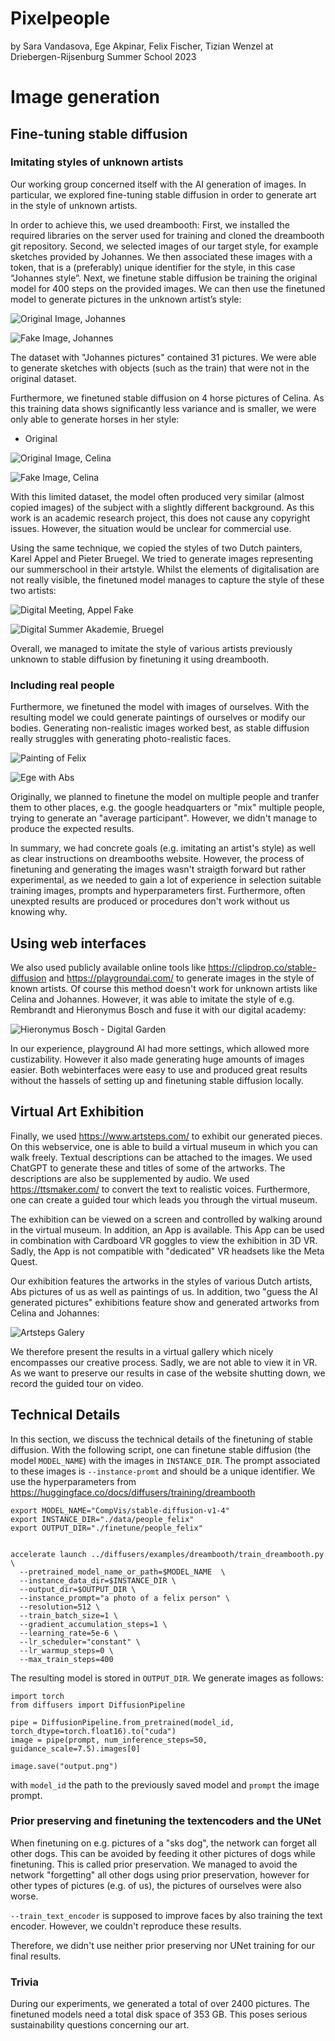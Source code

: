 # Pixelpeople

by Sara Vandasova, Ege Akpinar, Felix Fischer, Tizian Wenzel at Driebergen-Rijsenburg Summer School 2023

# Image generation

## Fine-tuning stable diffusion

### Imitating styles of unknown artists

Our working group concerned itself with the AI generation of images. In particular, we explored fine-tuning stable diffusion in order to generate art in the style of unknown artists.

In order to achieve this, we used dreambooth: First, we installed the required libraries on the server used for training and cloned the dreambooth git repository. Second, we selected images of our target style, for example sketches provided by Johannes. We then associated these images with a token, that is a (preferably) unique identifier for the style, in this case “Johannes style”.
Next, we finetune stable diffusion be training the original model for 400 steps on the provided images. We can then use the finetuned model to generate pictures in the unknown artist’s style:

![Original Image, Johannes](./pixelpeople/art/johannes/5.jpg)

![Fake Image, Johannes](./pixelpeople/art/johannes/8.png)

The dataset with "Johannes pictures" contained 31 pictures. We were able to generate sketches with objects (such as the train) that were not in the original dataset.

Furthermore, we finetuned stable diffusion on 4 horse pictures of Celina. As this training data shows significantly less variance and is smaller, we were only able to generate horses in her style:

* Original

![Original Image, Celina](./pixelpeople/art/celina/celina_horse2.jpeg)

![Fake Image, Celina](./pixelpeople/art/celina/celina_horse3.png)

With this limited dataset, the model often produced very similar (almost copied images) of the subject with a slightly different background. As this work is an academic research project, this does not cause any copyright issues. However, the situation would be unclear for commercial use.

Using the same technique, we copied the styles of two Dutch painters, Karel Appel and Pieter Bruegel. We tried to generate images representing our summerschool in their artstyle. Whilst the elements of digitalisation are not really visible, the finetuned model manages to capture the style of these two artists:

![Digital Meeting, Appel Fake](./pixelpeople/art/appel/style_appel2023-08-14_12:18:25_output_6.png)

![Digital Summer Akademie, Bruegel](./pixelpeople/art/bruegel/guidance17_5/style_bruegel2023-08-14_09:59:21_output_5.png)

Overall, we managed to imitate the style of various artists previously unknown to stable diffusion by finetuning it using dreambooth.

### Including real people

Furthermore, we finetuned the model with images of ourselves. With the resulting model we could generate paintings of ourselves or modify our bodies. Generating non-realistic images worked best, as stable diffusion really struggles with generating photo-realistic faces.

![Painting of Felix](./pixelpeople/art/people/felix_no_prior_2.png)

![Ege with Abs](./pixelpeople/art/people/people_ege_extended2023-08-14_14:19:20_output_6.png)

Originally, we planned to finetune the model on multiple people and tranfer them to other places, e.g. the google headquarters or "mix" multiple people, trying to generate an "average participant". However, we didn't manage to produce the expected results.

In summary, we had concrete goals (e.g. imitating an artist's style) as well as clear instructions on dreambooths website. However, the process of finetuning and generating the images wasn't straigth forward but rather experimental, as we needed to gain a lot of experience in selection suitable training images, prompts and hyperparameters first. Furthermore, often unexpted results are produced or procedures don't work without us knowing why.

## Using web interfaces

We also used publicly available online tools like https://clipdrop.co/stable-diffusion and https://playgroundai.com/ to generate images in the style of known artists. Of course this method doesn't work for unknown artists like Celina and Johannes. However, it was able to imitate the style of e.g. Rembrandt and Hieronymus Bosch and fuse it with our digital academy:

![Hieronymus Bosch -  Digital Garden](./pixelpeople/art/hb-garden.jpg)

In our experience, playground AI had more settings, which allowed more custizability. However it also made generating huge amounts of images easier. Both webinterfaces were easy to use and produced great results without the hassels of setting up and finetuning stable diffusion locally.

## Virtual Art Exhibition

Finally, we used https://www.artsteps.com/ to exhibit our generated pieces. On this webservice, one is able to build a virtual museum in which you can walk freely. Textual descriptions can be attached to the images. We used ChatGPT to generate these and titles of some of the artworks. The descriptions are also be supplemented by audio. We used https://ttsmaker.com/ to convert the text to realistic voices. Furthermore, one can create a guided tour which leads you through the virtual museum.

The exhibition can be viewed on a screen and controlled by walking around in the virtual museum. In addition, an App is available. This App can be used in combination with Cardboard VR goggles to view the exhibition in 3D VR. Sadly, the App is not compatible with "dedicated" VR headsets like the Meta Quest.

Our exhibition features the artworks in the styles of various Dutch artists, Abs pictures of us as well as paintings of us. In addition, two "guess the AI generated pictures" exhibitions feature show and generated artworks from Celina and Johannes:

![Artsteps Galery](./selection/artsteps.png)

We therefore present the results in a virtual gallery which nicely encompasses our creative process. Sadly, we are not able to view it in VR. As we want to preserve our results in case of the website shutting down, we record the guided tour on video.

## Technical Details

In this section, we discuss the technical details of the finetuning of stable diffusion. With the following script, one can finetune stable diffusion (the model `MODEL_NAME`) with the images in `INSTANCE_DIR`. The prompt associated to these images is `--instance-promt` and should be a unique identifier. We use the hyperparameters from https://huggingface.co/docs/diffusers/training/dreambooth

```
export MODEL_NAME="CompVis/stable-diffusion-v1-4"
export INSTANCE_DIR="./data/people_felix"
export OUTPUT_DIR="./finetune/people_felix"


accelerate launch ../diffusers/examples/dreambooth/train_dreambooth.py \
  --pretrained_model_name_or_path=$MODEL_NAME  \
  --instance_data_dir=$INSTANCE_DIR \
  --output_dir=$OUTPUT_DIR \
  --instance_prompt="a photo of a felix person" \
  --resolution=512 \
  --train_batch_size=1 \
  --gradient_accumulation_steps=1 \
  --learning_rate=5e-6 \
  --lr_scheduler="constant" \
  --lr_warmup_steps=0 \
  --max_train_steps=400 
```

The resulting model is stored in `OUTPUT_DIR`.
We generate images as follows:

```
import torch
from diffusers import DiffusionPipeline

pipe = DiffusionPipeline.from_pretrained(model_id, torch_dtype=torch.float16).to("cuda")
image = pipe(prompt, num_inference_steps=50, guidance_scale=7.5).images[0]

image.save("output.png")
```

with `model_id` the path to the previously saved model and `prompt` the image prompt.

### Prior preserving and finetuning the textencoders and the UNet

When finetuning on e.g. pictures of a "sks dog", the network can forget all other dogs. This can be avoided by feeding it other pictures of dogs while finetuning. This is called prior preservation. We managed to avoid the network "forgetting" all other dogs using prior preservation, however for other types of pictures (e.g. of us), the pictures of ourselves were also worse.

`--train_text_encoder` is supposed to improve faces by also training the text encoder. However, we couldn't reproduce these results.

Therefore, we didn't use neither prior preserving nor UNet training for our final results.

### Trivia

During our experiments, we generated a total of over 2400 pictures. The finetuned models need a total disk space of 353 GB. This poses serious sustainability questions concerning our art.
